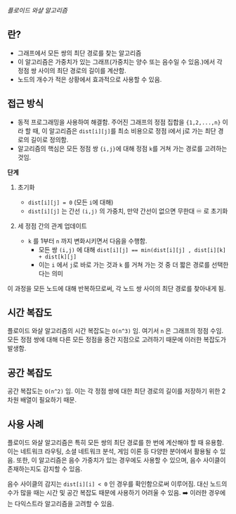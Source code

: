 _플로이드 와샬 알고리즘_

## 란?

* 그래프에서 모든 쌍의 최단 경로를 찾는 알고리즘
* 이 알고리즘은 가중치가 있는 그래프(가중치는 양수 또는 음수일 수 있음.)에서 각 정점 쌍 사이의 최단 경로의 길이를 계산함.
* 노드의 개수가 적은 상황에서 효과적으로 사용할 수 있음.


## 접근 방식

* 동적 프로그래밍을 사용하여 해결함. 주어진 그래프의 정점 집합을 `{1,2,...,n}` 이라 할 때, 이 알고리즘은 `dist[i][j]`를 최소 비용으로 정점 i에서 j로 가는 최단 경로의 길이로 정의함. 
* 알고리즘의 핵심은 모든 정점 쌍 `{i,j}`에 대해 정점 `k`를 거쳐 가는 경로를 고려하는 것임.

**단계**

1. 초기화
	* `dist[i][j] = 0` (모든 `i`에 대해)
	* `dist[i][j]` 는 간선 `(i,j)` 의 가중치, 만약 간선이 없으면 무한대 ♾️ 로 초기화

2. 세 정점 간의 관계 업데이트
	* `k` 를 1부터 `n` 까지 변화시키면서 다음을 수행함.
		* 모든 쌍 `(i,j)` 에 대해 `dist[i][j] == min(dist[i][j] , dist[i][k] + dist[k][j]`
		* 이는 `i` 에서 `j`로 바로 가는 것과 `k` 를 거쳐 가는 것 중 더 짧은 경로를 선택한다는 의미

이 과정을 모든 노드에 대해 반복하므로써, 각 노드 쌍 사이의 최단 경로를 찾아내게 됨.


## 시간 복잡도

플로이드 와샬 알고리즘의 시간 복잡도는 `O(n^3)` 임. 여기서 `n` 은 그래프의 정점 수임. 모든 정점 쌍에 대해 다른 모든 정점을 중간 지점으로 고려하기 때문에 이러한 복잡도가 발생함.


## 공간 복잡도

공간 복잡도는 `O(n^2)` 임. 이는 각 정점 쌍에 대한 최단 경로의 길이를 저장하기 위한 2차원 배열이 필요하기 때문.


## 사용 사례

플로이드 와샬 알고리즘은 특히 모든 쌍의 최단 경로를 한 번에 계산해야 할 때 유용함. 이는 네트워크 라우팅, 소셜 네트워크 분석, 게임 이론 등 다양한 분야에서 활용될 수 있음. 또한, 이 알고리즘은 음수 가중치가 있는 경우에도 사용할 수 있으며, 음수 사이클이 존재하는지도 감지할 수 있음.

음수 사이클의 감지는 `dist[i][i] < 0` 인 경우를 확인함으로써 이루어짐.
대신 노드의 수가 많을 때는 시간 및 공간 복잡도 때문에 사용하기 어려울 수 있음. ➡️ 이러한 경우에는 다익스트라 알고리즘을 고려할 수 있음.